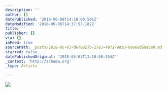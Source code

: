 ```yaml
---
description: ''
author: []
datePublished: '2018-06-08T14:18:00.501Z'
dateModified: '2018-06-08T14:17:57.182Z'
title: ''
publisher: {}
via: {}
inFeed: true
sourcePath: _posts/2018-05-03-de79827b-2783-4971-9830-60668d69a860.md
starred: false
datePublishedOriginal: '2018-05-03T11:10:58.554Z'
_context: 'http://schema.org'
_type: Article

---
```

![](https://the-grid-user-content.s3-us-west-2.amazonaws.com/dac4f95e-fa2d-408c-a6fd-13dc624c1767.jpg)